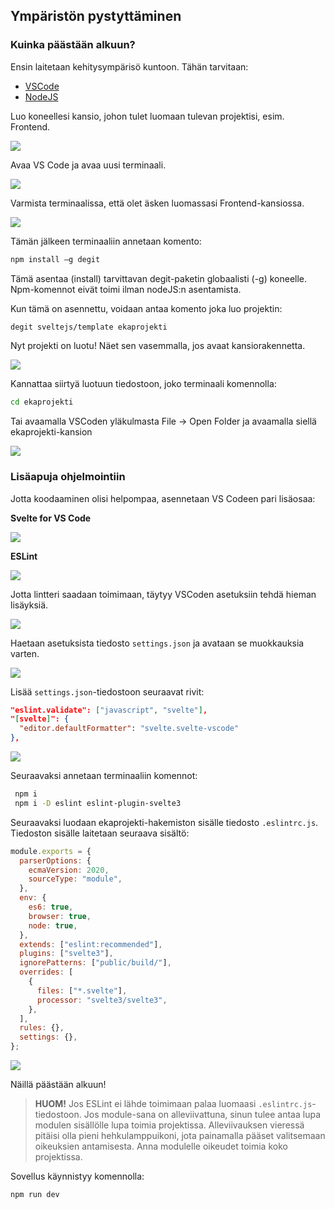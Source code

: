 ## Ympäristön pystyttäminen

### Kuinka päästään alkuun?

Ensin laitetaan kehitysympärisö kuntoon. Tähän tarvitaan:

- [VSCode](https://code.visualstudio.com/)
- [NodeJS](https://nodejs.org/en/)

Luo koneellesi kansio, johon tulet luomaan tulevan projektisi, esim. Frontend.

<img src="./Kuvat/Ymparisto/uusi_kansio.PNG">

Avaa VS Code ja avaa uusi terminaali.

<img src="./Kuvat/Ymparisto/uusi_terminaali.PNG">

Varmista terminaalissa, että olet äsken luomassasi Frontend-kansiossa.

<img src="./Kuvat/Ymparisto/oikea_kansio.PNG">

Tämän jälkeen terminaaliin annetaan komento:

```bash
npm install –g degit
```

Tämä asentaa (install) tarvittavan degit-paketin globaalisti (-g) koneelle. Npm-komennot eivät toimi ilman nodeJS:n asentamista.

Kun tämä on asennettu, voidaan antaa komento joka luo projektin:

```bash
degit sveltejs/template ekaprojekti
```

Nyt projekti on luotu! Näet sen vasemmalla, jos avaat kansiorakennetta.

<img src="./Kuvat/Ymparisto/projekti_luotu.PNG">

Kannattaa siirtyä luotuun tiedostoon, joko terminaali komennolla:

```bash
cd ekaprojekti
```

Tai avaamalla VSCoden yläkulmasta File -> Open Folder ja avaamalla siellä ekaprojekti-kansion

<img src="./Kuvat/Ymparisto/avaa_kansio.PNG">

### Lisäapuja ohjelmointiin

Jotta koodaaminen olisi helpompaa, asennetaan VS Codeen pari lisäosaa:

**Svelte for VS Code**

<img src="./Kuvat/Ymparisto/svelte_lisaosa.PNG">

**ESLint**

<img src="./Kuvat/Ymparisto/ESLint_lisaosa.PNG">

Jotta lintteri saadaan toimimaan, täytyy VSCoden asetuksiin tehdä hieman lisäyksiä.

<img src="./Kuvat/Ymparisto/asetukset.png">

Haetaan asetuksista tiedosto `settings.json` ja avataan se muokkauksia varten.

<img src="./Kuvat/Ymparisto/settings_json.png">

Lisää `settings.json`-tiedostoon seuraavat rivit:

```json
"eslint.validate": ["javascript", "svelte"],
"[svelte]": {
  "editor.defaultFormatter": "svelte.svelte-vscode"
},
```

<img src="./Kuvat/Ymparisto/lisays.PNG">

Seuraavaksi annetaan terminaaliin komennot:

```bash
 npm i
 npm i -D eslint eslint-plugin-svelte3
```

Seuraavaksi luodaan ekaprojekti-hakemiston sisälle tiedosto `.eslintrc.js`.
Tiedoston sisälle laitetaan seuraava sisältö:

```js
module.exports = {
  parserOptions: {
    ecmaVersion: 2020,
    sourceType: "module",
  },
  env: {
    es6: true,
    browser: true,
    node: true,
  },
  extends: ["eslint:recommended"],
  plugins: ["svelte3"],
  ignorePatterns: ["public/build/"],
  overrides: [
    {
      files: ["*.svelte"],
      processor: "svelte3/svelte3",
    },
  ],
  rules: {},
  settings: {},
};
```

<img src="./Kuvat/Ymparisto/ESLint_module.PNG">

Näillä päästään alkuun!

> **HUOM!** Jos ESLint ei lähde toimimaan palaa luomaasi `.eslintrc.js`-tiedostoon. Jos module-sana on alleviivattuna, sinun tulee antaa lupa modulen sisällölle lupa toimia projektissa. Alleviivauksen vieressä pitäisi olla pieni hehkulamppuikoni, jota painamalla pääset valitsemaan oikeuksien antamisesta. Anna modulelle oikeudet toimia koko projektissa.

Sovellus käynnistyy komennolla:

```bash
npm run dev
```
